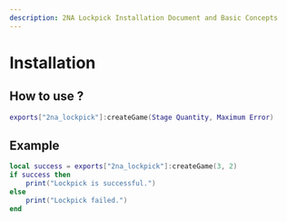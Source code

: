 ```yaml
---
description: 2NA Lockpick Installation Document and Basic Concepts
---
```


# Installation

## How to use ?

```lua
exports["2na_lockpick"]:createGame(Stage Quantity, Maximum Error)
```

## Example

```lua
local success = exports["2na_lockpick"]:createGame(3, 2)
if success then
    print("Lockpick is successful.")
else
    print("Lockpick failed.")
end 
```

